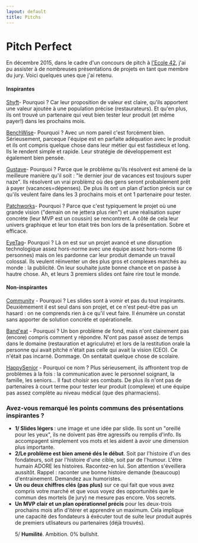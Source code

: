 ```yaml
---
layout: default
title: Pitchs
---
```


<div class="post">
	<h1 class="pageTitle">Pitch Perfect</h1>

<p>En décembre 2015, dans le cadre d'un concours de pitch à <a href="">l'Ecole 42</a>, j'ai pu assister à de nombreuses présentations de projets en tant que membre du jury. Voici quelques unes que j'ai retenu.</p>

<h4>Inspirantes</h4>
<p><a href="/assets/mydoc/42/Presentation_VF_SHYFT.pdf">Shyft</a>- Pourquoi ? Car leur proposition de valeur est claire, qu'ils apportent une valeur ajoutée à une population précise (restaurateurs). Et qu'en plus, ils ont trouvé un partenaire qui veut bien tester leur produit (et même payer!) dans les prochains mois.</p> 

<p><a href="/assets/mydoc/42/Benchwise_presentation_rush.pdf">BenchWise</a>- Pourquoi ? Avec un nom pareil c'est forcément bien. Sérieusement, parceque l'équipe est en parfaite adéquation avec le produit et ils ont compris quelque chose dans leur métier qui est fastidieux et long. Ils le rendent simple et rapide. Leur stratégie de développement est également bien pensée.</p>

<p><a href="/assets/mydoc/42/Gustave_Pitch.pdf">Gustave</a>- Pourquoi ? Parce que le problème qu'ils résolvent est amené de la meilleure manière qu'il soit : "le dernier jour de vacances est toujours super naze". Ils résolvent un vrai problèmz où des gens seront probablement prêt à payer (vacances=dépenses). De plus ils ont un plan d'action précis sur ce qu'ils veulent faire dans les 3 prochains mois et ont 1 partenaire pour tester.</p>

<p><a href="/assets/mydoc/42/Patchworks_Pitch_Rush_42.pdf">Patchworks</a>- Pourquoi ? Parce que c'est typiquement le projet où une grande vision ("demain on ne jettera plus rien") et une réalisation super concrète (leur MVP est un coussin) se rencontrent. A côté de cela leur univers graphique et leur ton était très bon lors de la présentation. Sobre et efficace.</p>

<p><a href="/assets/mydoc/42/291115_Eyetag_v2.pdf">EyeTag</a>- Pourquoi ? Là on est sur un projet avancé et une disruption technologique assez hors-norme avec une équipe assez hors-norme (6 personnes) mais on les pardonne car leur produit demande un travail colossal. Ils veulent réinventer un des plus gros et complexes marchés au monde : la publicité. On leur souhaite juste bonne chance et on passe à hautre chose. Ah, et leurs 3 premiers slides ont faire rire tout le monde.</p>

<h4>Non-inspirantes</h4>

<p><a href="/assets/mydoc/42/Presentation_Startup_Rush_Community_28-11-2015.pdf">Community</a> - Pourquoi ? Les slides sont à vomir et pas du tout inspirants. Deuxièmement il est seul dans son projet, et ce n'est peut-être pas un hasard : on ne comprends rien à ce qu'il veut faire. Il énumère un constat sans apporter de solution concrète et opérationelle.</p>

<p><a href="/assets/mydoc/42/Band'Eat_pitch.pdf">Band'eat</a> - Pourquoi ? Un bon problème de fond, mais n'ont clairement pas (encore) compris comment y répondre. N'ont pas passé assez de temps dans le domaine (restauration et agriculutre) et lors de la restitution orale la personne qui avait pitché n'était pas celle qui avait la vision (CEO). Ce n'était pas incarné. Dommage. On sentatait quelque chose de scolaire.</p>


<p><a href="/assets/mydoc/42/RUSH_Happy_senior.pdf">HappySenior</a> - Pourquoi ce nom ? Plus sérieusement, ils affrontent trop de problèmes à la fois : la communication avec le personnel soignant, la famille, les seniors... Il faut choisir ses combats. De plus ils n'ont pas de partenaires à court terme pour tester leur produit (complexe) et une équipe pas assez complète au niveau médical (que des pharmaciens).</p>


<h3>Avez-vous remarqué les points communs des présentations inspirantes ?</h3> 

<ul>
<li> <b> 1/ Slides légers </b>: une image et une idée par slide. Ils sont un "oreillé pour les yeux", ils ne doivent pas être agressifs ou remplis d'info. Ils accompagent simplement vos mots et les aident à avoir une dimension plus importante.</li>

<li><b>2/Le problème est bien amené dés le début</b>. Soit par l'histoire d'un des fondateurs, soit par l'histoire d'une cible, soit par de l'humour. L'être humain ADORE les histoires. Racontez-en lui. Son attention s'éveillera aussitôt. Rappel : raconter une bonne histoire demande (beaucoup) d'entrainement. Demandez aux humoristes.</li>

<li><b>Un ou deux chiffres clés (pas plus)</b> sur ce qui fait que vous avez compris votre marché et que vous voyez des opportunités que le commun des mortels (le jury) ne mesure pas encore. Vos secrets.</li>

<li><b>Un MVP clair et un plan opérationnel précis</b> pour les deux-trois prochains mois afin d'itérer et apprendre un maximum. Cela implique une capacité des fondateurs à éxécuter tout de suite leur produit auprés de premiers utlisateurs ou partenaires (déjà trouvés).</li>

5/ <b>Humilité</b>. Ambition. 0% bullshit.

</ul>
